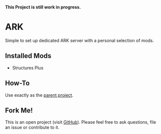 **This Project is still work in progress.**

# ARK
Simple to set up dedicated ARK server with a personal selection of mods.

## Installed Mods
* Structures Plus

## How-To
Use exactly as the [parent project](https://github.com/Hetsh/docker-ark-modded).

## Fork Me!
This is an open project (visit [GitHub](https://github.com/Hetsh/docker-ark-modded)).
Please feel free to ask questions, file an issue or contribute to it.